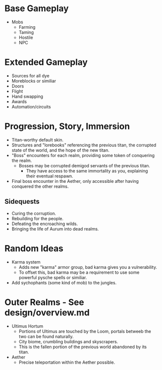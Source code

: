 # Base Gameplay
* Mobs
	* Farming
	* Taming
	* Hostile
	* NPC

# Extended Gameplay
* Sources for all dye
* Moreblocks or similiar
* Doors
* Flight
* Hand swapping
* Awards
* Automation/circuits

# Progression, Story, Immersion
* Titan-worthy default skin.
* Structures and "lorebooks" referencing the previous titan, the corrupted state of the world, and the hope of the new titan.
* "Boss" encounters for each realm, providing some token of conquering the realm.
	* Bosses may be corrupted demigod servants of the previous titan.
		* They have access to the same immortality as you, explaining their eventual respawn.
* Final boss encounter in the Aether, only accessible after having conquered the other realms.

## Sidequests
* Curing the corruption.
* Rebuilding for the people.
* Defeating the encroaching wilds.
* Bringing the life of Aurum into dead realms.

# Random Ideas
* Karma system
	* Adds new "karma" armor group, bad karma gives you a vulnerability.
	* To offset this, bad karma may be a requirement to use some powerful pysche spells or similiar.
* Add sychophants (some kind of mob) to the jungles.

# Outer Realms - See design/overview.md
* Ultimus Hortum
	* Portions of Ultimus are touched by the Loom, portals betweeb the two can be found naturally.
	* City biome, crumbling buildings and skyscrapers.
	* This is the fallen portion of the previous world abandoned by its titan.
* Aether
	* Precise teleportation within the Aether possible.
